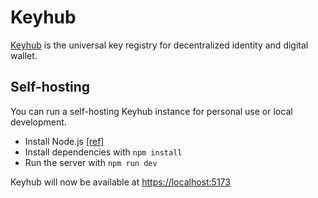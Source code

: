 # Keyhub

[Keyhub](https://keyhub.id) is the universal key registry for decentralized identity and digital wallet.

## Self-hosting

You can run a self-hosting Keyhub instance for personal use or local development.

- Install Node.js [[ref]](https://github.com/nodesource/distributions#installation-instructions)
- Install dependencies with `npm install`
- Run the server with `npm run dev`

Keyhub will now be available at [https://localhost:5173](https://localhost:5173)
